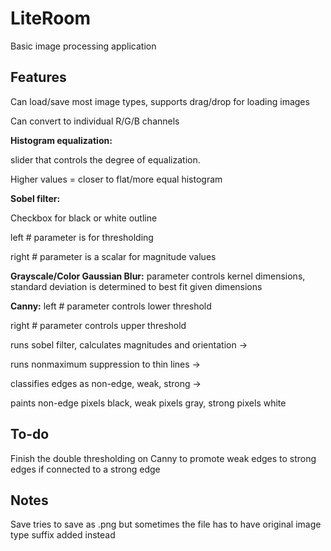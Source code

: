# LiteRoom
Basic image processing application


Features
------------------
Can load/save most image types, supports drag/drop for loading images

Can convert to individual R/G/B channels


**Histogram equalization:**

slider that controls the degree of equalization.

Higher values = closer to flat/more equal histogram



**Sobel filter:**

Checkbox for black or white outline

left # parameter is for thresholding

right # parameter is a scalar for magnitude values



**Grayscale/Color Gaussian Blur:**
parameter controls kernel dimensions, 
standard deviation is determined to best fit given dimensions

**Canny:**
left # parameter controls lower threshold

right # parameter controls upper threshold

runs sobel filter, calculates magnitudes and orientation ->

runs nonmaximum suppression to thin lines ->

classifies edges as non-edge, weak, strong ->

paints non-edge pixels black, weak pixels gray, strong pixels white



To-do
------------
Finish the double thresholding on Canny to promote weak edges to strong edges if connected to a strong edge


Notes
---------
Save tries to save as .png but sometimes the file has to have original image type suffix added
instead


